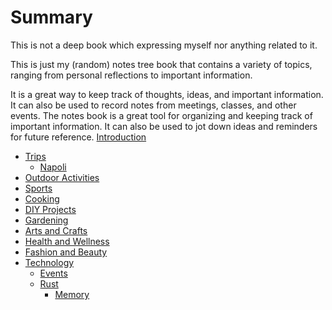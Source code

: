 # Summary

This is not a deep book which expressing myself nor anything related to it.

This is just my (random) notes tree book that contains a variety of topics, ranging from personal reflections to important information.

It is a great way to keep track of thoughts, ideas, and important information. It can also be used to record notes from meetings, classes, and other events. The notes book is a great tool for organizing and keeping track of important information. It can also be used to jot down ideas and reminders for future reference.
[Introduction](README.md)

- [Trips](./trips/index.md)
    - [Napoli](./trips/napoli.md)
- [Outdoor Activities](./chapter_2.md)
- [Sports](./chapter_3.md)
- [Cooking](./chapter_4.md)
- [DIY Projects](./chapter_5.md)
- [Gardening](./chapter_6.md)
- [Arts and Crafts](./chapter_7.md)
- [Health and Wellness](./chapter_8.md)
- [Fashion and Beauty](./chapter_9.md)
- [Technology](./tech.md)
    - [Events](./tech/events.md) 
    - [Rust](./tech/rust/reading/index.md)
        - [Memory](./tech/rust/reading/memory.md)

